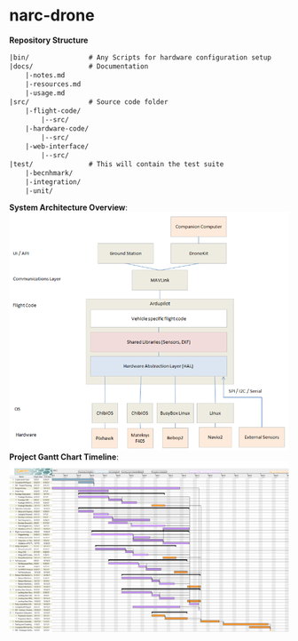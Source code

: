 # narc-drone
**Repository Structure**
```
|bin/				# Any Scripts for hardware configuration setup
|docs/				# Documentation
	|-notes.md
	|-resources.md
	|-usage.md
|src/				# Source code folder
	|-flight-code/
		|--src/
	|-hardware-code/
		|--src/
	|-web-interface/
		|--src/
|test/				# This will contain the test suite
	|-becnhmark/
	|-integration/
	|-unit/
```
**System Architecture Overview**:
<img src="ArduPilot_HighLevelArchecture.png" alt="Architecture">
**Project Gantt Chart Timeline**:
<img src="SD2GanttChartt.png" alt="Gantt Chart">

